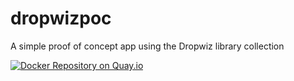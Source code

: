 # dropwizpoc
A simple proof of concept app using the Dropwiz library collection

[![Docker Repository on Quay.io](https://quay.io/repository/la3lma/dropwizpoc/status "Docker Repository on Quay.io")](https://quay.io/repository/la3lma/dropwizpoc)
